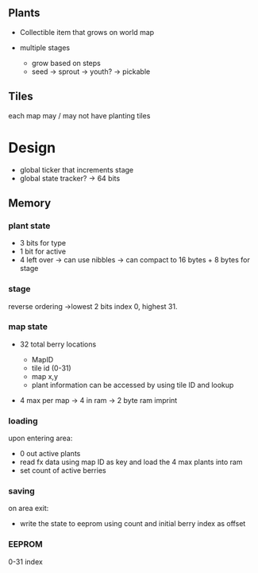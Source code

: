 

## Plants
- Collectible item that grows on world map

- multiple stages
	- grow based on steps
	- seed -> sprout -> youth? -> pickable


## Tiles

each map may / may not have planting tiles


# Design
- global ticker that increments stage
- global state tracker? -> 64 bits
## Memory 
### plant state
- 3 bits for type
- 1 bit for active
- 4 left over -> can use nibbles
-> can compact to 16 bytes + 8 bytes for stage

### stage 
reverse ordering ->lowest 2 bits index 0, highest 31.

### map state
- 32 total berry locations
	- MapID
	- tile id (0-31)
	- map x,y
	- plant information can be accessed by using tile ID and lookup
	  
- 4 max per map -> 4 in ram -> 2 byte ram imprint


### loading 
upon entering area:
- 0 out active plants
- read fx data using map ID as key and load the 4 max plants into ram
- set count of active berries

### saving
on area exit:
- write the state to eeprom using count and initial berry index as offset





### EEPROM
0-31 index